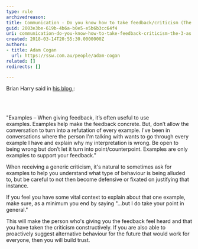 ```yaml
---
type: rule
archivedreason: 
title: Communication - Do you know how to take feedback/criticism (The 3 A’s)?
guid: 2003e3be-619b-4b6a-b0e5-e5b6b3cc64f4
uri: communication-do-you-know-how-to-take-feedback-criticism-the-3-as
created: 2018-03-14T20:55:30.0000000Z
authors:
- title: Adam Cogan
  url: https://ssw.com.au/people/adam-cogan
related: []
redirects: []

---
```



<p>​Brian Harry said in&#160;<a href="https&#58;//blogs.msdn.microsoft.com/bharry/2017/08/18/taking-feedback/">his blog&#160;</a>&#58;&#160;​<br></p>
<br><excerpt class='endintro'></excerpt><br>
<p class="ssw15-rteElement-GreyBox">​&quot;​​Examples&#160;– When giving feedback, it’s often useful to use examples.&#160;Examples help make the feedback concrete.&#160;But, don’t allow the conversation to turn into a refutation of every example.&#160;I've been in conversations where the person I'm talking with wants to go through every example I have and explain why my interpretation is wrong.&#160;Be open to being wrong but don’t let it turn into point/counterpoint.&#160;Examples are only examples to support your feedback.​&quot;<br></p><p class="ssw15-rteElement-P">​When receiving&#160;a generic&#160;criticism, it's natural to sometimes ask for examples to help you understand what type of behaviour is being alluded to, but be careful to not then become defensive or&#160;fixated on justifying that instance.<br></p><p class="ssw15-rteElement-P">If you feel you have some vital context to explain about that one example, make sure, as a minimum you end by ​saying &quot;<span class="ssw15-rteStyle-Highlight">...but I&#160;do take your point in general.</span>&quot;<br></p><p class="ssw15-rteElement-P">This will make the person who's giving you the feedback feel heard and that you have taken the criticism constructively. If you are also able to proactively suggest alternative behaviour for the future that would work for everyone, then you will build trust.&#160;<br></p>


